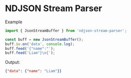 # NDJSON Stream Parser

Example
```js
import { JsonStreamBuffer } from 'ndjson-stream-parser';

const buff = new JsonStreamBuffer();
buff.$e.on('data', console.log);
buff.feed('{"name":"');
buff.feed('Liam"}\n{');
```

Output:
```json
{"data": {"name": "Liam"}}
```
